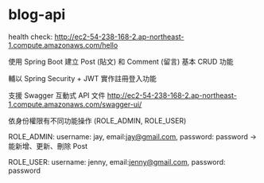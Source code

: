 # blog-api

health check: http://ec2-54-238-168-2.ap-northeast-1.compute.amazonaws.com/hello

使用 Spring Boot 建立 Post (貼文) 和 Comment (留言) 基本 CRUD 功能

輔以 Spring Security + JWT 實作註冊登入功能

支援 Swagger 互動式 API 文件 http://ec2-54-238-168-2.ap-northeast-1.compute.amazonaws.com/swagger-ui/

依身份權限有不同功能操作 (ROLE_ADMIN, ROLE_USER)

ROLE_ADMIN: username: jay, email:jay@gmail.com, password: password -> 能新增、更新、刪除 Post

ROLE_USER: username: jenny, email:jenny@gmail.com, password: password
